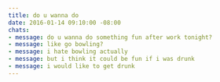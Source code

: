 ```yaml
---
title: do u wanna do
date: 2016-01-14 09:10:00 -08:00
chats:
- message: do u wanna do something fun after work tonight?
- message: like go bowling?
- message: i hate bowling actually
- message: but i think it could be fun if i was drunk
- message: i would like to get drunk
---
```



